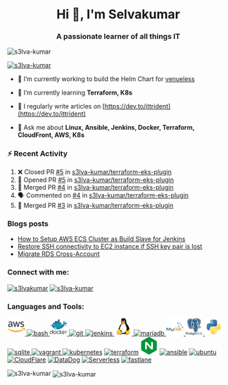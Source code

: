 <h1 align="center">Hi 👋, I'm Selvakumar</h1>
<h3 align="center">A passionate learner of all things IT </h3> 
<p align="left"> <img src="https://komarev.com/ghpvc/?username=s3lva-kumar&label=%F0%9F%96%BC%EF%B8%8F%20%F0%9F%91%80&color=2e3436&style=flat" alt="s3lva-kumar" /> </p>

<p align="left"> <a href="https://github.com/ryo-ma/github-profile-trophy"><img src="https://github-profile-trophy.vercel.app/?username=s3lva-kumar" alt="s3lva-kumar" /></a> </p>

- 🔭 I’m currently working to build the Helm Chart for [venueless](https://venueless.org/en//)

- 🌱 I’m currently learning **Terraform, K8s**

- 📝 I regularly write articles on [https://dev.to/ittrident](https://dev.to/ittrident)

- 💬 Ask me about **Linux, Ansible, Jenkins, Docker, Terraform, CloudFront, AWS, K8s**


### :zap: Recent Activity
<!--START_SECTION:activity-->
1. ❌ Closed PR [#5](https://github.com/s3lva-kumar/terraform-eks-plugin/pull/5) in [s3lva-kumar/terraform-eks-plugin](https://github.com/s3lva-kumar/terraform-eks-plugin)
2. 💪 Opened PR [#5](https://github.com/s3lva-kumar/terraform-eks-plugin/pull/5) in [s3lva-kumar/terraform-eks-plugin](https://github.com/s3lva-kumar/terraform-eks-plugin)
3. 🎉 Merged PR [#4](https://github.com/s3lva-kumar/terraform-eks-plugin/pull/4) in [s3lva-kumar/terraform-eks-plugin](https://github.com/s3lva-kumar/terraform-eks-plugin)
4. 🗣 Commented on [#4](https://github.com/s3lva-kumar/terraform-eks-plugin/pull/4#issuecomment-1667733295) in [s3lva-kumar/terraform-eks-plugin](https://github.com/s3lva-kumar/terraform-eks-plugin)
5. 🎉 Merged PR [#3](https://github.com/s3lva-kumar/terraform-eks-plugin/pull/3) in [s3lva-kumar/terraform-eks-plugin](https://github.com/s3lva-kumar/terraform-eks-plugin)
<!--END_SECTION:activity-->

### Blogs posts
<!-- BLOG-POST-LIST:START -->
- [How to Setup AWS ECS Cluster as Build Slave for Jenkins](https://dev.to/ittrident/how-to-setup-aws-ecs-cluster-as-build-slave-for-jenkins-1fp8)
- [Restore SSH connectivity to EC2 instance if SSH key pair is lost](https://dev.to/ittrident/restore-ssh-connectivity-to-ec2-instance-if-ssh-key-pair-is-lost-4dnn)
- [Migrate RDS Cross-Account](https://dev.to/ittrident/migrate-rds-cross-account-4bp6)
<!-- BLOG-POST-LIST:END -->

<h3 align="left">Connect with me:</h3>
<p align="left">
<a href="https://dev.to/s3lvakumar" target="blank"><img align="center" src="https://raw.githubusercontent.com/rahuldkjain/github-profile-readme-generator/master/src/images/icons/Social/devto.svg" alt="s3lvakumar" height="30" width="40" /></a>
<a href="https://linkedin.com/in/s3lva-kumar" target="blank"><img align="center" src="https://raw.githubusercontent.com/rahuldkjain/github-profile-readme-generator/master/src/images/icons/Social/linked-in-alt.svg" alt="s3lva-kumar" height="30" width="40" /></a>
</p>

<h3 align="left">Languages and Tools:</h3>
<p align="left"> <a href="https://aws.amazon.com" target="_blank" rel="noreferrer"> <img src="https://raw.githubusercontent.com/devicons/devicon/master/icons/amazonwebservices/amazonwebservices-original-wordmark.svg" alt="aws" width="40" height="40"/> </a> <a href="https://www.gnu.org/software/bash/" target="_blank" rel="noreferrer"> <img src="https://www.vectorlogo.zone/logos/gnu_bash/gnu_bash-icon.svg" alt="bash" width="40" height="40"/> </a> <a href="https://www.docker.com/" target="_blank" rel="noreferrer"> <img src="https://raw.githubusercontent.com/devicons/devicon/master/icons/docker/docker-original-wordmark.svg" alt="docker" width="40" height="40"/> </a> <a href="https://git-scm.com/" target="_blank" rel="noreferrer"> <img src="https://www.vectorlogo.zone/logos/git-scm/git-scm-icon.svg" alt="git" width="40" height="40"/> </a> <a href="https://www.jenkins.io" target="_blank" rel="noreferrer"> <img src="https://www.vectorlogo.zone/logos/jenkins/jenkins-icon.svg" alt="jenkins" width="40" height="40"/> </a> <a href="https://www.linux.org/" target="_blank" rel="noreferrer"> <img src="https://raw.githubusercontent.com/devicons/devicon/master/icons/linux/linux-original.svg" alt="linux" width="40" height="40"/> </a> <a href="https://mariadb.org/" target="_blank" rel="noreferrer"> <img src="https://www.vectorlogo.zone/logos/mariadb/mariadb-icon.svg" alt="mariadb" width="40" height="40"/> </a> <a href="https://www.mysql.com/" target="_blank" rel="noreferrer"> <img src="https://raw.githubusercontent.com/devicons/devicon/master/icons/mysql/mysql-original-wordmark.svg" alt="mysql" width="40" height="40"/> </a> <a href="https://www.postgresql.org" target="_blank" rel="noreferrer"> <img src="https://raw.githubusercontent.com/devicons/devicon/master/icons/postgresql/postgresql-original-wordmark.svg" alt="postgresql" width="40" height="40"/> </a> <a href="https://www.python.org" target="_blank" rel="noreferrer"> <img src="https://raw.githubusercontent.com/devicons/devicon/master/icons/python/python-original.svg" alt="python" width="40" height="40"/> </a> <a href="https://www.sqlite.org/" target="_blank" rel="noreferrer"> <img src="https://www.vectorlogo.zone/logos/sqlite/sqlite-icon.svg" alt="sqlite" width="40" height="40"/> </a> <a href="https://www.vagrantup.com/" target="_blank" rel="noreferrer"> <img src="https://www.vectorlogo.zone/logos/vagrantup/vagrantup-icon.svg" alt="vagrant" width="40" height="40"/> </a> <a href="https://kubernetes.io/" target="_blank" rel="noreferrer"> <img src="https://www.vectorlogo.zone/logos/kubernetes/kubernetes-icon.svg" alt="kubernetes" title="kubernetes" width="40" height="40"/></a> <a href="https://www.terraform.io/" target="_blank" rel="noreferrer"> <img src="https://www.vectorlogo.zone/logos/terraformio/terraformio-icon.svg" alt="terraform" title="terraform" width="40" height="40"/></a> <a href="https://www.nginx.com/" target="_blank" rel="noreferrer"> <img src="https://raw.githubusercontent.com/github/explore/85cceaeeaf993ca35664dc37ea24f9237fbbfc14/topics/nginx/nginx.png" alt="nginx" title="nginx" width="40" height="40"/></a> <a href="https://www.ansible.com/" target="_blank" rel="noreferrer"> <img src="https://www.vectorlogo.zone/logos/ansible/ansible-icon.svg" alt="ansible" title="ansible" width="40" height="40"/></a> <a href="https://ubuntu.com/" target="_blank" rel="noreferrer"> <img src="https://www.vectorlogo.zone/logos/ubuntu/ubuntu-icon.svg" alt="ubuntu" title="ubuntu" width="40" height="40"/></a> <a href="https://www.cloudflare.com/" target="_blank" rel="noreferrer"> <img src="https://www.vectorlogo.zone/logos/cloudflare/cloudflare-ar21.svg" alt="CloudFlare" title="CloudFlare" width="40" height="40"/></a> <a href="https://www.datadoghq.com" target="_blank" rel="noreferrer"> <img src="https://d3g9o9u8re44ak.cloudfront.net/logo/019f6afc-cf35-48d1-aff3-9daea8d19f21/f1519101-0978-44d9-af24-d972cbfb7074.png" alt="DataDog" title="DataDog" width="40" height="40"/></a> <a href="https://www.serverless.com/" target="_blank" rel="noreferrer"> <img src="https://www.vectorlogo.zone/logos/serverless/serverless-ar21.svg" alt="Serverless" title="Serverless" width="40" height="40"/></a> <a href="https://fastlane.tools/" target="_blank" rel="noreferrer"> <img src="https://avatars.githubusercontent.com/u/11098337?s=280&v=4" alt="fastlane" title="fastlane" width="40" height="40"/></a> </p>

<p><img align="left" src="https://github-readme-stats.vercel.app/api/top-langs?username=s3lva-kumar&show_icons=true&theme=dark&hide_border=true&locale=en&layout=compact" alt="s3lva-kumar" /></p>

<p>&nbsp;<img align="center" src="https://github-readme-stats.vercel.app/api?username=s3lva-kumar&show_icons=true&theme=dark&hide_border=true&locale=en" alt="s3lva-kumar" /></p>
